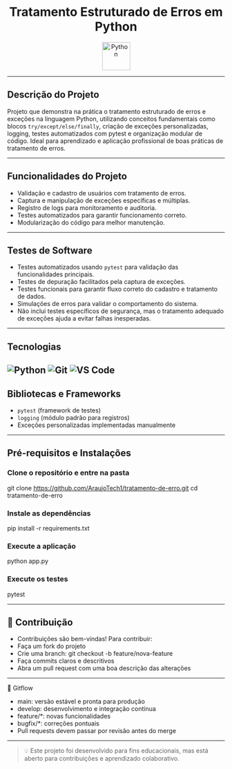 <div align="center">

# Tratamento Estruturado de Erros em Python


<img src="https://techstack-generator.vercel.app/python-icon.svg" alt="Python" width="65" height="65" />

</div>

---

## Descrição do Projeto

Projeto que demonstra na prática o tratamento estruturado de erros e exceções na linguagem Python, utilizando conceitos fundamentais como blocos `try/except/else/finally`, criação de exceções personalizadas, logging, testes automatizados com pytest e organização modular de código. Ideal para aprendizado e aplicação profissional de boas práticas de tratamento de erros.

---

## Funcionalidades do Projeto

- Validação e cadastro de usuários com tratamento de erros.
- Captura e manipulação de exceções específicas e múltiplas.
- Registro de logs para monitoramento e auditoria.
- Testes automatizados para garantir funcionamento correto.
- Modularização do código para melhor manutenção.

---

## Testes de Software

- Testes automatizados usando `pytest` para validação das funcionalidades principais.
- Testes de depuração facilitados pela captura de exceções.
- Testes funcionais para garantir fluxo correto do cadastro e tratamento de dados.
- Simulações de erros para validar o comportamento do sistema.
- Não inclui testes específicos de segurança, mas o tratamento adequado de exceções ajuda a evitar falhas inesperadas.

---

## Tecnologias 

![Python](https://img.shields.io/badge/Python-blue?style=flat&logo=python&logoColor=white)
![Git](https://img.shields.io/badge/Git-blue?style=flat&logo=git&logoColor=white)
![VS Code](https://img.shields.io/badge/VS%20Code-blue?style=flat&logo=visual-studio-code&logoColor=white)
---

## Bibliotecas e Frameworks

- `pytest` (framework de testes)
- `logging` (módulo padrão para registros)
- Exceções personalizadas implementadas manualmente

---

## Pré-requisitos e Instalações

### Clone o repositório e entre na pasta
git clone https://github.com/AraujoTech1/tratamento-de-erro.git
cd tratamento-de-erro

### Instale as dependências
pip install -r requirements.txt

### Execute a aplicação
python app.py

### Execute os testes
pytest

---

## 🤝 Contribuição

- Contribuições são bem-vindas! Para contribuir:
- Faça um fork do projeto
- Crie uma branch:
git checkout -b feature/nova-feature
- Faça commits claros e descritivos
- Abra um pull request com uma boa descrição das alterações

---

🚦 Gitflow
- main: versão estável e pronta para produção
- develop: desenvolvimento e integração contínua
- feature/*: novas funcionalidades
- bugfix/*: correções pontuais
- Pull requests devem passar por revisão antes do merge



---

> 💡 Este projeto foi desenvolvido para fins educacionais, mas está aberto para contribuições e aprendizado colaborativo.
